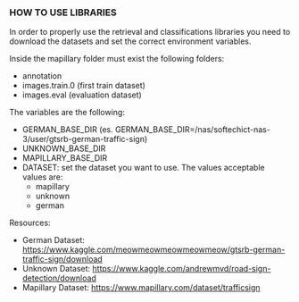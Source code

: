 ### HOW TO USE LIBRARIES

In order to properly use the retrieval and classifications libraries
you need to download the datasets and set the correct environment variables.

Inside the mapillary folder must exist the following folders:
- annotation
- images.train.0 (first train dataset)
- images.eval (evaluation dataset)


The variables are the following:
- GERMAN_BASE_DIR (es. GERMAN_BASE_DIR=/nas/softechict-nas-3/user/gtsrb-german-traffic-sign) 
- UNKNOWN_BASE_DIR
- MAPILLARY_BASE_DIR
- DATASET: set the dataset you want to use. The values acceptable values are:
  - mapillary
  - unknown
  - german


Resources:
- German Dataset: https://www.kaggle.com/meowmeowmeowmeowmeow/gtsrb-german-traffic-sign/download
- Unknown Dataset: https://www.kaggle.com/andrewmvd/road-sign-detection/download
- Mapillary Dataset: https://www.mapillary.com/dataset/trafficsign
